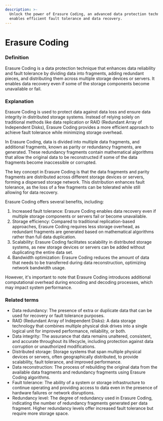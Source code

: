 ```yaml
---
description: >-
  Unlock the power of Erasure Coding, an advanced data protection technique that
  enables efficient fault tolerance and data recovery.
---
```


# Erasure Coding

### Definition

Erasure Coding is a data protection technique that enhances data reliability and fault tolerance by dividing data into fragments, adding redundant pieces, and distributing them across multiple storage devices or servers. It enables data recovery even if some of the storage components become unavailable or fail.

### Explanation

Erasure Coding is used to protect data against data loss and ensure data integrity in distributed storage systems. Instead of relying solely on traditional methods like data replication or RAID (Redundant Array of Independent Disks), Erasure Coding provides a more efficient approach to achieve fault tolerance while minimizing storage overhead.

In Erasure Coding, data is divided into multiple data fragments, and additional fragments, known as parity or redundancy fragments, are generated. These redundancy fragments contain mathematical algorithms that allow the original data to be reconstructed if some of the data fragments become inaccessible or corrupted.

The key concept in Erasure Coding is that the data fragments and parity fragments are distributed across different storage devices or servers, forming a dispersed storage network. This distribution enhances fault tolerance, as the loss of a few fragments can be tolerated while still allowing for data recovery.

Erasure Coding offers several benefits, including:

1. Increased fault tolerance: Erasure Coding enables data recovery even if multiple storage components or servers fail or become unavailable.
2. Storage efficiency: Compared to traditional replication-based approaches, Erasure Coding requires less storage overhead, as redundant fragments are generated based on mathematical algorithms rather than full data duplication.
3. Scalability: Erasure Coding facilitates scalability in distributed storage systems, as new storage devices or servers can be added without duplicating the entire data set.
4. Bandwidth optimization: Erasure Coding reduces the amount of data that needs to be transferred during data reconstruction, optimizing network bandwidth usage.

However, it's important to note that Erasure Coding introduces additional computational overhead during encoding and decoding processes, which may impact system performance.

### Related terms

* Data redundancy: The presence of extra or duplicate data that can be used for recovery or fault tolerance purposes.
* RAID (Redundant Array of Independent Disks): A data storage technology that combines multiple physical disk drives into a single logical unit for improved performance, reliability, or both.
* Data integrity: The assurance that data remains unaltered, consistent, and accurate throughout its lifecycle, including protection against data corruption or unauthorized modifications.
* Distributed storage: Storage systems that span multiple physical devices or servers, often geographically distributed, to provide scalability, fault tolerance, and improved performance.
* Data reconstruction: The process of rebuilding the original data from the available data fragments and redundancy fragments using Erasure Coding algorithms.
* Fault tolerance: The ability of a system or storage infrastructure to continue operating and providing access to data even in the presence of hardware failures or network disruptions.
* Redundancy level: The degree of redundancy used in Erasure Coding, indicating the number of redundancy fragments generated per data fragment. Higher redundancy levels offer increased fault tolerance but require more storage space.
